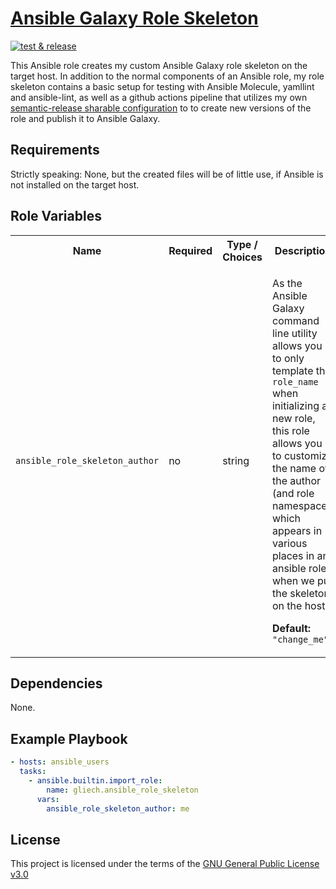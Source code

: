 # [Ansible Galaxy Role Skeleton][1]

[![test & release][2]][3]

This Ansible role creates my custom Ansible Galaxy role skeleton on the target
host. In addition to the normal components of an Ansible role, my role skeleton
contains a basic setup for testing with Ansible Molecule, yamllint and
ansible-lint, as well as a github actions pipeline that utilizes my own
[semantic-release sharable configuration][2] to to create new versions of the
role and publish it to Ansible Galaxy.

## Requirements

Strictly speaking: None, but the created files will be of little use, if Ansible
is not installed on the target host.

## Role Variables

<table>
<tr><th>Name</th><th>Required</th><th>Type / Choices</th><th>Description</th></tr>
<tr><td><code>ansible_role_skeleton_author</code></td>
<td>no</td>
<td>string</td>
<td>

As the Ansible Galaxy command line utility allows you to only template the
`role_name` when initializing a new role, this role allows you to customize the
name of the author (and role namespace), which appears in various places in an
ansible role, when we put the skeleton on the host.

**Default:** `"change_me"`
</td></tr>
</table>

## Dependencies

None.

## Example Playbook

```yaml
- hosts: ansible_users
  tasks:
    - ansible.builtin.import_role:
        name: gliech.ansible_role_skeleton
      vars:
        ansible_role_skeleton_author: me
```

## License

This project is licensed under the terms of the [GNU General Public License v3.0](LICENSE)

[1]: https://galaxy.ansible.com/ui/standalone/roles/gliech/ansible_role_skeleton/
[2]: https://github.com/gliech/ansible-role-skeleton/actions/workflows/release.yml/badge.svg
[3]: https://github.com/gliech/ansible-role-skeleton/actions/workflows/release.yml
[4]: https://github.com/gliech/semantic-release-config-github-ansible-role
